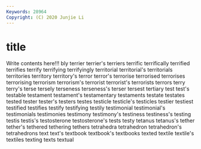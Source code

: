 ```yaml
---
Keywords: 28964
Copyright: (C) 2020 Junjie Li
---
```


# title

Write contents here!!!
bly 
terrier 
terrier's 
terriers 
terrific 
terrifically 
terrified
terrifies 
terrify 
terrifying 
terrifyingly 
territorial 
territorial's 
territorials 
territories 
territory 
territory's
terror 
terror's 
terrorise 
terrorised 
terrorises 
terrorising 
terrorism 
terrorism's 
terrorist 
terrorist's
terrorists 
terrors 
terry 
terry's 
terse 
tersely 
terseness 
terseness's 
terser 
tersest
tertiary 
test 
test's 
testable 
testament 
testament's 
testamentary 
testaments 
testate 
testates
tested 
tester 
tester's 
testers 
testes 
testicle 
testicle's 
testicles 
testier 
testiest
testified 
testifies 
testify 
testifying 
testily 
testimonial 
testimonial's 
testimonials 
testimonies 
testimony
testimony's 
testiness 
testiness's 
testing 
testis 
testis's 
testosterone 
testosterone's 
tests 
testy
tetanus 
tetanus's 
tether 
tether's 
tethered 
tethering 
tethers 
tetrahedra 
tetrahedron 
tetrahedron's
tetrahedrons 
text 
text's 
textbook 
textbook's 
textbooks 
texted 
textile 
textile's 
textiles
texting 
texts 
textual 
